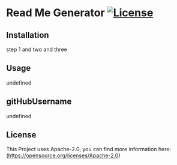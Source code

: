 # Read Me Generator  [![License](https://img.shields.io/badge/License-Apache_2.0-blue.svg)](https://opensource.org/licenses/Apache-2.0)

  ## Installation 
 step 1 and two and three 

 ## Usage
 undefined

 ## gitHubUsername
 undefined


 ## License

  This Project uses Apache-2.0, you can find more information here: (https://opensource.org/licenses/Apache-2.0) 
  
 
